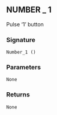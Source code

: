 ## NUMBER \_ 1

Pulse ‘1’ button


### Signature

`Number_1 ()`


### Parameters

`None`


### Returns

`None`